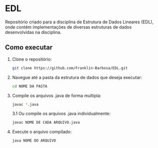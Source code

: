 # EDL
Repositório criado para a disciplina de Estrutura de Dados Lineares (EDL), onde contém implementações de diversas estruturas de dados desenvolvidas na disciplina.

## Como executar

1. Clone o repositório:
   ```bash
   git clone https://github.com/Franklin-Barbosa/EDL.git
    ```
2. Navegue até a pasta da estrutura de dados que deseja executar:
    ```bash
    cd NOME DA PASTA
    ```
3. Compile os arquivos .java de forma multipla:
    ```bash
    javac *.java
    ```
    3.1 Ou compile os arquivos .java individualmente:
    ```bash
    javac NOME DE CADA ARQUIVO.java
    ```
4. Execute o arquivo compilado:
    ```bash
    java NOME DO ARQUIVO
    ```

